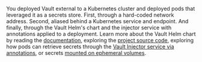 You deployed Vault external to a Kubernetes cluster and deployed pods that
leveraged it as a secrets store. First, through a hard-coded network address.
Second, aliased behind a Kubernetes service and endpoint. And finally, through
the Vault Helm's chart and the injector service with annotations applied to a
deployment. Learn more about the Vault Helm chart by reading the
[documentation](https://www.vaultproject.io/docs/platform/k8s/), exploring the
[project source code](https://github.com/hashicorp/vault-helm), exploring how
pods can retrieve secrets through the [Vault Injector service via
annotations](https://learn.hashicorp.com/vault/getting-started-k8s/sidecar), or secrets [mounted on
ephemeral volumes](https://learn.hashicorp.com/vault/getting-started-k8s/secret-store-driver).
